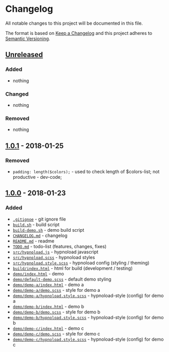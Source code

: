 # Changelog

All notable changes to this project will be documented in this file.

The format is based on [Keep a Changelog](http://keepachangelog.com/en/1.0.0/)
and this project adheres to [Semantic Versioning](http://semver.org/spec/v2.0.0.html).

## [Unreleased]
### Added
- nothing

### Changed
- nothing

### Removed
- nothing

## [1.0.1] - 2018-01-25
### Removed
- `padding: length($colors);` - used to check length of $colors-list; not productive - dev-code;

## [1.0.0] - 2018-01-23
### Added
- [`.gitignoe`](./.gitignore) - git ignore file
- [`build.sh`](./build.sh) - build script
- [`build-demo.sh`](./build-demo.sh) - demo build script
- [`CHANGELOG.md`](./CHANGELOG.md) - changelog
- [`README.md`](./README.md) - readme
- [`TODO.md`](./TODO.md) - todo-list (features, changes, fixes)
- [`src/hypnoload.js`](./src/hypnoload.js) - hypnoload javascript
- [`src/hypnoload.scss`](./src/hypnoload.scss) - hypnoload styles
- [`src/hypnoload.style.scss`](./src/hypnoload.style.scss) - hypnoload config (styling / theming)
- [`build/index.html`](./src/build/index.html) - html for build (development / testing)
- [`demo/index.html`](./src/demo/index.html) - demo
- [`demo/default-demo.scss`](./src/demo/default-demo.scss) - default demo styling
- [`demo/demo-a/index.html`](./src/demo/demo-a/index.html) - demo a
- [`demo/demo-a/demo.scss`](./src/demo/demo-a/demo.scss) - style for demo a
- [`demo/demo-a/hypnoload.style.scss`](./src/demo/demo-a/hypnoload.style.scss) - hypnoload-style (config) for demo a
- [`demo/demo-b/index.html`](./src/demo/demo-b/index.html) - demo b
- [`demo/demo-b/demo.scss`](./src/demo/demo-b/demo.scss) - style for demo b
- [`demo/demo-b/hypnoload.style.scss`](./src/demo/demo-b/hypnoload.style.scss) - hypnoload-style (config) for demo b
- [`demo/demo-c/index.html`](./src/demo/demo-c/index.html) - demo c
- [`demo/demo-c/demo.scss`](./src/demo/demo-c/demo.scss) - style for demo c
- [`demo/demo-c/hypnoload.style.scss`](./src/demo/demo-c/hypnoload.style.scss) - hypnoload-style (config) for demo c

[Unreleased]: https://github.com/fr33kvanderwand/hypnoload/compare/master...develop
[1.0.1]: https://github.com/fr33kvanderwand/hypnoload/compare/v1.0.0...v1.0.1
[1.0.0]: https://github.com/fr33kvanderwand/hypnoload/tree/v1.0.0